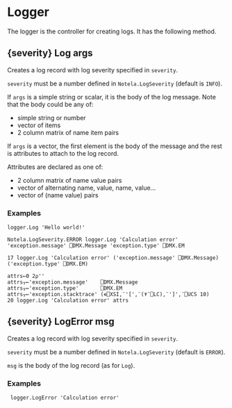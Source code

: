 # Logger

The logger is the controller for creating logs. It has the following method.

## {severity} Log args

Creates a log record with log severity specified in `severity`.

`severity` must be a number defined in `Notela.LogSeverity` (default is `INFO`).

If `args` is a simple string or scalar, it is the body of the log message. Note that the body could be any of:

* simple string or number
* vector of items
* 2 column matrix of name item pairs

If `args` is a vector, the first element is the body of the message and the rest is attributes to attach to the log record.

Attributes are declared as one of:

* 2 column matrix of name value pairs
* vector of alternating name, value, name, value...
* vector of (name value) pairs

### Examples

```apl
logger.Log 'Hello world!'

Notela.LogSeverity.ERROR logger.Log 'Calculation error' 'exception.message' ⎕DMX.Message 'exception.type' ⎕DMX.EM

17 logger.Log 'Calculation error' ('exception.message' ⎕DMX.Message)('exception.type' ⎕DMX.EM)

attrs←0 2⍴''
attrs⍪←'exception.message'    ⎕DMX.Message
attrs⍪←'exception.type'       ⎕DMX.EM
attrs⍪←'exception.stacktrace' (∊⎕XSI,¨'[',¨(⍕¨⎕LC),¨']',¨⎕UCS 10)
20 logger.Log 'Calculation error' attrs
```

## {severity} LogError msg

Creates a log record with log severity specified in `severity`.

`severity` must be a number defined in `Notela.LogSeverity` (default is `ERROR`).

`msg` is the body of the log record (as for `Log`).

### Examples

```apl
 logger.LogError 'Calculation error'
```
